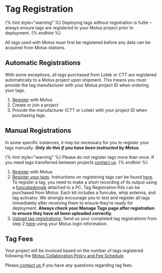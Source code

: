 # Tag Registration

{% hint style="warning" %}
Deploying tags without registration is futile – always ensure tags are registered to your Motus project prior to deployment.
{% endhint %}

All tags used with Motus must first be registered before any data can be acquired from Motus stations.

## Automatic Registrations

With some exceptions, all tags purchased from Lotek or CTT are registered automatically to a Motus project upon shipment. This means you must provide the tag manufacturer with your Motus project ID when ordering your tags.

1. [Register](https://motus.org/data/user/new) with Motus
2. Create or join a project
3. Provide the manufacturer (CTT or Lotek) with your project ID when purchasing tags.

## Manual Registrations

In some specific instances, it may be necessary for you to register your tags manually. _**Only do this if you have been instructed by Motus.**_

{% hint style="warning" %}
Please do not register tags more than once. If you need tags transferred between projects [contact us](https://motus.org/contact/).
{% endhint %}

1. [Register](https://motus.org/data/user/new) with Motus
2. [Register your tags](https://archived.sensorgnome.org/VHF\_Tag\_Registration): Instructions on registering tags can be found [here](https://archived.sensorgnome.org/VHF\_Tag\_Registration). To register a tag, you need to make a short recording of its output using a [funcubedongle](http://www.funcubedongle.com) attached to a PC. Tag Registration Kits can be purchased from Motus. Each kit includes a funcube, whip antenna, and tag activator. We strongly encourage you to test and register all tags immediately after receiving them to ensure they’re ready for deployment. **Always check your Manage Tags page after registration to ensure they have all been uploaded correctly.**
3. [Upload tag registrations](https://motus.org/data/project/sgJobs): Send us your completed tag registrations from step 2 [here](https://motus.org/data/project/sgJobs) using your Motus login information.

## Tag Fees

Your project will be invoiced based on the number of tags registered following the [Motus Collaboration Policy and Fee Schedule](https://motus.org/policy/).

Please[ contact us ](https://motus.org/contact)if you have any questions regarding tag fees.
